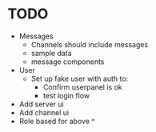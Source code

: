 # TODO

- Messages
  - Channels should include messages
  - sample data
  - message components
- User
  - Set up fake user with auth to:
    - Confirm userpanel is ok
    - test login flow
- Add server ui
- Add channel ui
- Role based for above ^
